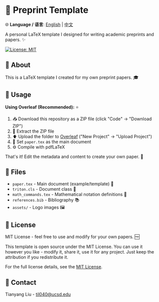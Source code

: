 # 📝 Preprint Template

🌐 **Language / 语言**: [English](README.md) | [中文](README_zh.md)

A personal LaTeX template I designed for writing academic preprints and papers. ✨

[![License: MIT](https://img.shields.io/badge/License-MIT-yellow.svg)](https://opensource.org/licenses/MIT)

## 📖 About

This is a LaTeX template I created for my own preprint papers. 🎓

## 🚀 Usage

**Using Overleaf (Recommended):** ⭐

1. 📥 Download this repository as a ZIP file (click "Code" → "Download ZIP")
2. 📂 Extract the ZIP file
3. ⬆️ Upload the folder to [Overleaf](https://www.overleaf.com/) ("New Project" → "Upload Project")
4. 📄 Set `paper.tex` as the main document
5. ⚙️ Compile with pdfLaTeX

That's it! Edit the metadata and content to create your own paper. 🎉

## 📁 Files

- `paper.tex` - Main document (example/template) 📄
- `triton.cls` - Document class 🎨
- `math_commands.tex` - Mathematical notation definitions 🧮
- `references.bib` - Bibliography 📚
- `assets/` - Logo images 🖼️

## 📜 License

MIT License - feel free to use and modify for your own papers. 🆓

This template is open source under the MIT License. You can use it however you like - modify it, share it, use it for any project. Just keep the attribution if you redistribute it.

For the full license details, see the [MIT License](https://opensource.org/licenses/MIT).

## 📧 Contact

Tianyang Liu - [til040@ucsd.edu](mailto:til040@ucsd.edu)
